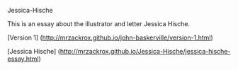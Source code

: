 
Jessica-Hische

This is an essay about the illustrator and letter Jessica Hische.

[Version 1] (http://mrzackrox.github.io/john-baskerville/version-1.html)

[Jessica Hische] (http://mrzackrox.github.io/Jessica-Hische/jessica-hische-essay.html)
